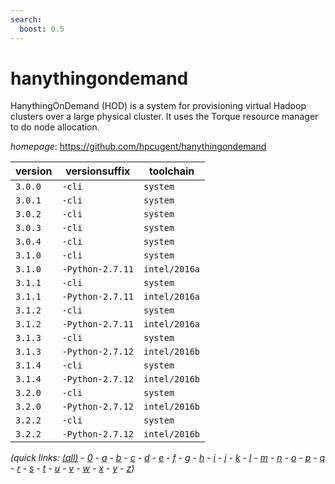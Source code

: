```yaml
---
search:
  boost: 0.5
---
```

# hanythingondemand

HanythingOnDemand (HOD) is a system for provisioning virtual Hadoop clusters over a large physical cluster. It uses the Torque resource manager to do node allocation.

*homepage*: <https://github.com/hpcugent/hanythingondemand>

version | versionsuffix | toolchain
--------|---------------|----------
``3.0.0`` | ``-cli`` | ``system``
``3.0.1`` | ``-cli`` | ``system``
``3.0.2`` | ``-cli`` | ``system``
``3.0.3`` | ``-cli`` | ``system``
``3.0.4`` | ``-cli`` | ``system``
``3.1.0`` | ``-cli`` | ``system``
``3.1.0`` | ``-Python-2.7.11`` | ``intel/2016a``
``3.1.1`` | ``-cli`` | ``system``
``3.1.1`` | ``-Python-2.7.11`` | ``intel/2016a``
``3.1.2`` | ``-cli`` | ``system``
``3.1.2`` | ``-Python-2.7.11`` | ``intel/2016a``
``3.1.3`` | ``-cli`` | ``system``
``3.1.3`` | ``-Python-2.7.12`` | ``intel/2016b``
``3.1.4`` | ``-cli`` | ``system``
``3.1.4`` | ``-Python-2.7.12`` | ``intel/2016b``
``3.2.0`` | ``-cli`` | ``system``
``3.2.0`` | ``-Python-2.7.12`` | ``intel/2016b``
``3.2.2`` | ``-cli`` | ``system``
``3.2.2`` | ``-Python-2.7.12`` | ``intel/2016b``


*(quick links: [(all)](../index.md) - [0](../0/index.md) - [a](../a/index.md) - [b](../b/index.md) - [c](../c/index.md) - [d](../d/index.md) - [e](../e/index.md) - [f](../f/index.md) - [g](../g/index.md) - [h](../h/index.md) - [i](../i/index.md) - [j](../j/index.md) - [k](../k/index.md) - [l](../l/index.md) - [m](../m/index.md) - [n](../n/index.md) - [o](../o/index.md) - [p](../p/index.md) - [q](../q/index.md) - [r](../r/index.md) - [s](../s/index.md) - [t](../t/index.md) - [u](../u/index.md) - [v](../v/index.md) - [w](../w/index.md) - [x](../x/index.md) - [y](../y/index.md) - [z](../z/index.md))*

